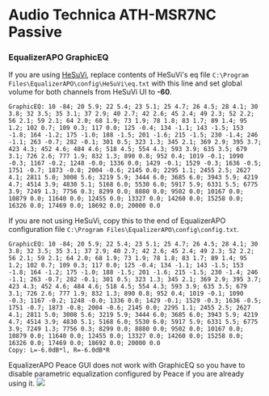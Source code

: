 # Audio Technica ATH-MSR7NC Passive
### EqualizerAPO GraphicEQ
If you are using [HeSuVi](https://sourceforge.net/projects/hesuvi/), replace contents of HeSuVi's eq file `C:\Program Files\EqualizerAPO\config\HeSuVi\eq.txt` with this line and set global volume for both channels from HeSuVi UI to **-60**.
```
GraphicEQ: 10 -84; 20 5.9; 22 5.4; 23 5.1; 25 4.7; 26 4.5; 28 4.1; 30 3.8; 32 3.5; 35 3.1; 37 2.9; 40 2.7; 42 2.6; 45 2.4; 49 2.3; 52 2.2; 56 2.1; 59 2.1; 64 2.0; 68 1.9; 73 1.9; 78 1.8; 83 1.7; 89 1.4; 95 1.2; 102 0.7; 109 0.3; 117 0.0; 125 -0.4; 134 -1.1; 143 -1.5; 153 -1.8; 164 -1.2; 175 -1.0; 188 -1.5; 201 -1.6; 215 -1.5; 230 -1.4; 246 -1.1; 263 -0.7; 282 -0.1; 301 0.5; 323 1.3; 345 2.1; 369 2.9; 395 3.7; 423 4.3; 452 4.6; 484 4.6; 518 4.5; 554 4.3; 593 3.9; 635 3.5; 679 3.1; 726 2.6; 777 1.9; 832 1.3; 890 0.8; 952 0.4; 1019 -0.1; 1090 -0.3; 1167 -0.2; 1248 -0.0; 1336 0.0; 1429 -0.1; 1529 -0.3; 1636 -0.5; 1751 -0.7; 1873 -0.8; 2004 -0.6; 2145 0.0; 2295 1.1; 2455 2.5; 2627 4.1; 2811 5.0; 3008 5.6; 3219 5.9; 3444 6.0; 3685 6.0; 3943 5.9; 4219 4.7; 4514 3.9; 4830 5.1; 5168 6.0; 5530 6.0; 5917 5.9; 6331 5.5; 6775 3.9; 7249 1.3; 7756 0.3; 8299 0.0; 8880 0.0; 9502 0.0; 10167 0.0; 10879 0.0; 11640 0.0; 12455 0.0; 13327 0.0; 14260 0.0; 15258 0.0; 16326 0.0; 17469 0.0; 18692 0.0; 20000 0.0
```
If you are not using HeSuVi, copy this to the end of EqualizerAPO configuration file `C:\Program Files\EqualizerAPO\config\config.txt`.
```
GraphicEQ: 10 -84; 20 5.9; 22 5.4; 23 5.1; 25 4.7; 26 4.5; 28 4.1; 30 3.8; 32 3.5; 35 3.1; 37 2.9; 40 2.7; 42 2.6; 45 2.4; 49 2.3; 52 2.2; 56 2.1; 59 2.1; 64 2.0; 68 1.9; 73 1.9; 78 1.8; 83 1.7; 89 1.4; 95 1.2; 102 0.7; 109 0.3; 117 0.0; 125 -0.4; 134 -1.1; 143 -1.5; 153 -1.8; 164 -1.2; 175 -1.0; 188 -1.5; 201 -1.6; 215 -1.5; 230 -1.4; 246 -1.1; 263 -0.7; 282 -0.1; 301 0.5; 323 1.3; 345 2.1; 369 2.9; 395 3.7; 423 4.3; 452 4.6; 484 4.6; 518 4.5; 554 4.3; 593 3.9; 635 3.5; 679 3.1; 726 2.6; 777 1.9; 832 1.3; 890 0.8; 952 0.4; 1019 -0.1; 1090 -0.3; 1167 -0.2; 1248 -0.0; 1336 0.0; 1429 -0.1; 1529 -0.3; 1636 -0.5; 1751 -0.7; 1873 -0.8; 2004 -0.6; 2145 0.0; 2295 1.1; 2455 2.5; 2627 4.1; 2811 5.0; 3008 5.6; 3219 5.9; 3444 6.0; 3685 6.0; 3943 5.9; 4219 4.7; 4514 3.9; 4830 5.1; 5168 6.0; 5530 6.0; 5917 5.9; 6331 5.5; 6775 3.9; 7249 1.3; 7756 0.3; 8299 0.0; 8880 0.0; 9502 0.0; 10167 0.0; 10879 0.0; 11640 0.0; 12455 0.0; 13327 0.0; 14260 0.0; 15258 0.0; 16326 0.0; 17469 0.0; 18692 0.0; 20000 0.0
Copy: L=-6.0dB*l, R=-6.0dB*R
```
EqualizerAPO Peace GUI does not work with GraphicEQ so you have to disable parametric equalization configured by Peace if you are already using it.
![](https://raw.githubusercontent.com/jaakkopasanen/AutoEq/master/results/Headphone.com/innerfidelity/onear/Audio%20Technica%20ATH-MSR7NC%20Passive/Audio%20Technica%20ATH-MSR7NC%20Passive.png)

